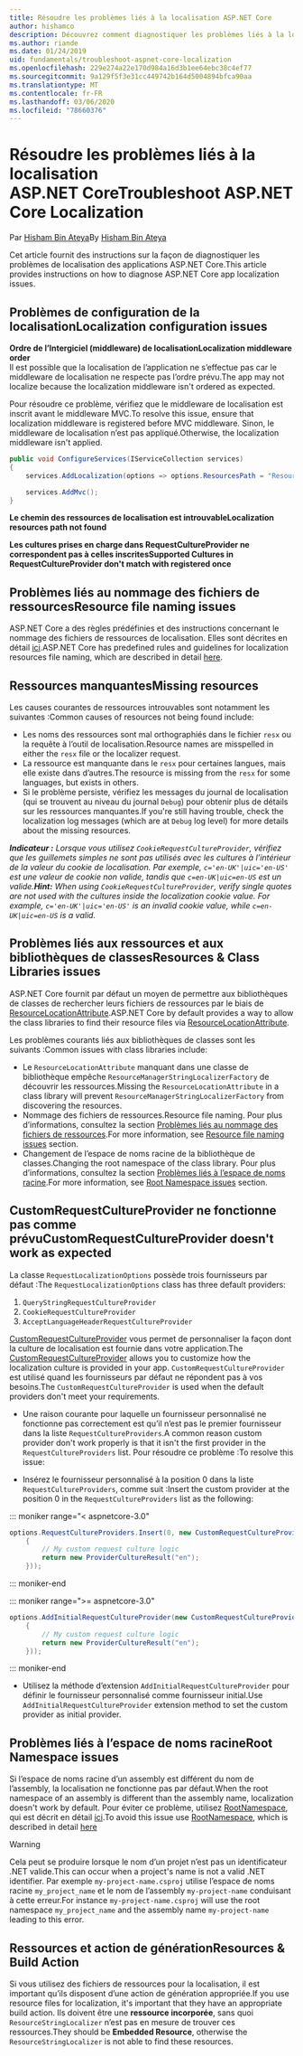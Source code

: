 ```yaml
---
title: Résoudre les problèmes liés à la localisation ASP.NET Core
author: hishamco
description: Découvrez comment diagnostiquer les problèmes liés à la localisation dans les applications ASP.NET Core.
ms.author: riande
ms.date: 01/24/2019
uid: fundamentals/troubleshoot-aspnet-core-localization
ms.openlocfilehash: 229e274a22e170d984a16d3b1ee64ebc38c4ef77
ms.sourcegitcommit: 9a129f5f3e31cc449742b164d5004894bfca90aa
ms.translationtype: MT
ms.contentlocale: fr-FR
ms.lasthandoff: 03/06/2020
ms.locfileid: "78660376"
---
```

# <a name="troubleshoot-aspnet-core-localization"></a><span data-ttu-id="fc345-103">Résoudre les problèmes liés à la localisation ASP.NET Core</span><span class="sxs-lookup"><span data-stu-id="fc345-103">Troubleshoot ASP.NET Core Localization</span></span>

<span data-ttu-id="fc345-104">Par [Hisham Bin Ateya](https://github.com/hishamco)</span><span class="sxs-lookup"><span data-stu-id="fc345-104">By [Hisham Bin Ateya](https://github.com/hishamco)</span></span>

<span data-ttu-id="fc345-105">Cet article fournit des instructions sur la façon de diagnostiquer les problèmes de localisation des applications ASP.NET Core.</span><span class="sxs-lookup"><span data-stu-id="fc345-105">This article provides instructions on how to diagnose ASP.NET Core app localization issues.</span></span>

## <a name="localization-configuration-issues"></a><span data-ttu-id="fc345-106">Problèmes de configuration de la localisation</span><span class="sxs-lookup"><span data-stu-id="fc345-106">Localization configuration issues</span></span>

<span data-ttu-id="fc345-107">**Ordre de l’Intergiciel (middleware) de localisation**</span><span class="sxs-lookup"><span data-stu-id="fc345-107">**Localization middleware order**</span></span>  
<span data-ttu-id="fc345-108">Il est possible que la localisation de l’application ne s’effectue pas car le middleware de localisation ne respecte pas l’ordre prévu.</span><span class="sxs-lookup"><span data-stu-id="fc345-108">The app may not localize because the localization middleware isn't ordered as expected.</span></span>

<span data-ttu-id="fc345-109">Pour résoudre ce problème, vérifiez que le middleware de localisation est inscrit avant le middleware MVC.</span><span class="sxs-lookup"><span data-stu-id="fc345-109">To resolve this issue, ensure that localization middleware is registered before MVC middleware.</span></span> <span data-ttu-id="fc345-110">Sinon, le middleware de localisation n’est pas appliqué.</span><span class="sxs-lookup"><span data-stu-id="fc345-110">Otherwise, the localization middleware isn't applied.</span></span>

```csharp
public void ConfigureServices(IServiceCollection services)
{
    services.AddLocalization(options => options.ResourcesPath = "Resources");

    services.AddMvc();
}
```

<span data-ttu-id="fc345-111">**Le chemin des ressources de localisation est introuvable**</span><span class="sxs-lookup"><span data-stu-id="fc345-111">**Localization resources path not found**</span></span>

<span data-ttu-id="fc345-112">**Les cultures prises en charge dans RequestCultureProvider ne correspondent pas à celles inscrites**</span><span class="sxs-lookup"><span data-stu-id="fc345-112">**Supported Cultures in RequestCultureProvider don't match with registered once**</span></span>  

## <a name="resource-file-naming-issues"></a><span data-ttu-id="fc345-113">Problèmes liés au nommage des fichiers de ressources</span><span class="sxs-lookup"><span data-stu-id="fc345-113">Resource file naming issues</span></span>

<span data-ttu-id="fc345-114">ASP.NET Core a des règles prédéfinies et des instructions concernant le nommage des fichiers de ressources de localisation. Elles sont décrites en détail [ici](xref:fundamentals/localization?view=aspnetcore-2.2#resource-file-naming).</span><span class="sxs-lookup"><span data-stu-id="fc345-114">ASP.NET Core has predefined rules and guidelines for localization resources file naming, which are described in detail [here](xref:fundamentals/localization?view=aspnetcore-2.2#resource-file-naming).</span></span>

## <a name="missing-resources"></a><span data-ttu-id="fc345-115">Ressources manquantes</span><span class="sxs-lookup"><span data-stu-id="fc345-115">Missing resources</span></span>

<span data-ttu-id="fc345-116">Les causes courantes de ressources introuvables sont notamment les suivantes :</span><span class="sxs-lookup"><span data-stu-id="fc345-116">Common causes of resources not being found include:</span></span>

- <span data-ttu-id="fc345-117">Les noms des ressources sont mal orthographiés dans le fichier `resx` ou la requête à l’outil de localisation.</span><span class="sxs-lookup"><span data-stu-id="fc345-117">Resource names are misspelled in either the `resx` file or the localizer request.</span></span>
- <span data-ttu-id="fc345-118">La ressource est manquante dans le `resx` pour certaines langues, mais elle existe dans d’autres.</span><span class="sxs-lookup"><span data-stu-id="fc345-118">The resource is missing from the `resx` for some languages, but exists in others.</span></span>
- <span data-ttu-id="fc345-119">Si le problème persiste, vérifiez les messages du journal de localisation (qui se trouvent au niveau du journal `Debug`) pour obtenir plus de détails sur les ressources manquantes.</span><span class="sxs-lookup"><span data-stu-id="fc345-119">If you're still having trouble, check the localization log messages (which are at `Debug` log level) for more details about the missing resources.</span></span>

<span data-ttu-id="fc345-120">_**Indicateur :** Lorsque vous utilisez `CookieRequestCultureProvider`, vérifiez que les guillemets simples ne sont pas utilisés avec les cultures à l’intérieur de la valeur du cookie de localisation. Par exemple, `c='en-UK'|uic='en-US'` est une valeur de cookie non valide, tandis que `c=en-UK|uic=en-US` est un valide._</span><span class="sxs-lookup"><span data-stu-id="fc345-120">_**Hint:** When using `CookieRequestCultureProvider`, verify single quotes are not used with the cultures inside the localization cookie value. For example, `c='en-UK'|uic='en-US'` is an invalid cookie value, while `c=en-UK|uic=en-US` is a valid._</span></span>

## <a name="resources--class-libraries-issues"></a><span data-ttu-id="fc345-121">Problèmes liés aux ressources et aux bibliothèques de classes</span><span class="sxs-lookup"><span data-stu-id="fc345-121">Resources & Class Libraries issues</span></span>

<span data-ttu-id="fc345-122">ASP.NET Core fournit par défaut un moyen de permettre aux bibliothèques de classes de rechercher leurs fichiers de ressources par le biais de [ResourceLocationAttribute](/dotnet/api/microsoft.extensions.localization.resourcelocationattribute?view=aspnetcore-2.1).</span><span class="sxs-lookup"><span data-stu-id="fc345-122">ASP.NET Core by default provides a way to allow the class libraries to find their resource files via [ResourceLocationAttribute](/dotnet/api/microsoft.extensions.localization.resourcelocationattribute?view=aspnetcore-2.1).</span></span>

<span data-ttu-id="fc345-123">Les problèmes courants liés aux bibliothèques de classes sont les suivants :</span><span class="sxs-lookup"><span data-stu-id="fc345-123">Common issues with class libraries include:</span></span>
- <span data-ttu-id="fc345-124">Le `ResourceLocationAttribute` manquant dans une classe de bibliothèque empêche `ResourceManagerStringLocalizerFactory` de découvrir les ressources.</span><span class="sxs-lookup"><span data-stu-id="fc345-124">Missing the `ResourceLocationAttribute` in a class library will prevent `ResourceManagerStringLocalizerFactory` from discovering the resources.</span></span>
- <span data-ttu-id="fc345-125">Nommage des fichiers de ressources.</span><span class="sxs-lookup"><span data-stu-id="fc345-125">Resource file naming.</span></span> <span data-ttu-id="fc345-126">Pour plus d’informations, consultez la section [Problèmes liés au nommage des fichiers de ressources](#resource-file-naming-issues).</span><span class="sxs-lookup"><span data-stu-id="fc345-126">For more information, see [Resource file naming issues](#resource-file-naming-issues) section.</span></span>
- <span data-ttu-id="fc345-127">Changement de l’espace de noms racine de la bibliothèque de classes.</span><span class="sxs-lookup"><span data-stu-id="fc345-127">Changing the root namespace of the class library.</span></span> <span data-ttu-id="fc345-128">Pour plus d’informations, consultez la section [Problèmes liés à l’espace de noms racine](#root-namespace-issues).</span><span class="sxs-lookup"><span data-stu-id="fc345-128">For more information, see [Root Namespace issues](#root-namespace-issues) section.</span></span>

## <a name="customrequestcultureprovider-doesnt-work-as-expected"></a><span data-ttu-id="fc345-129">CustomRequestCultureProvider ne fonctionne pas comme prévu</span><span class="sxs-lookup"><span data-stu-id="fc345-129">CustomRequestCultureProvider doesn't work as expected</span></span>

<span data-ttu-id="fc345-130">La classe `RequestLocalizationOptions` possède trois fournisseurs par défaut :</span><span class="sxs-lookup"><span data-stu-id="fc345-130">The `RequestLocalizationOptions` class has three default providers:</span></span>

1. `QueryStringRequestCultureProvider`
2. `CookieRequestCultureProvider`
3. `AcceptLanguageHeaderRequestCultureProvider`

<span data-ttu-id="fc345-131">[CustomRequestCultureProvider](/dotnet/api/microsoft.aspnetcore.localization.customrequestcultureprovider?view=aspnetcore-2.1) vous permet de personnaliser la façon dont la culture de localisation est fournie dans votre application.</span><span class="sxs-lookup"><span data-stu-id="fc345-131">The [CustomRequestCultureProvider](/dotnet/api/microsoft.aspnetcore.localization.customrequestcultureprovider?view=aspnetcore-2.1) allows you to customize how the localization culture is provided in your app.</span></span> <span data-ttu-id="fc345-132">`CustomRequestCultureProvider` est utilisé quand les fournisseurs par défaut ne répondent pas à vos besoins.</span><span class="sxs-lookup"><span data-stu-id="fc345-132">The `CustomRequestCultureProvider` is used when the default providers don't meet your requirements.</span></span>

- <span data-ttu-id="fc345-133">Une raison courante pour laquelle un fournisseur personnalisé ne fonctionne pas correctement est qu’il n’est pas le premier fournisseur dans la liste `RequestCultureProviders`.</span><span class="sxs-lookup"><span data-stu-id="fc345-133">A common reason custom provider don't work properly is that it isn't the first provider in the `RequestCultureProviders` list.</span></span> <span data-ttu-id="fc345-134">Pour résoudre ce problème :</span><span class="sxs-lookup"><span data-stu-id="fc345-134">To resolve this issue:</span></span>

- <span data-ttu-id="fc345-135">Insérez le fournisseur personnalisé à la position 0 dans la liste `RequestCultureProviders`, comme suit :</span><span class="sxs-lookup"><span data-stu-id="fc345-135">Insert the custom provider at the position 0 in the `RequestCultureProviders` list as the following:</span></span>

::: moniker range="< aspnetcore-3.0"
```csharp
options.RequestCultureProviders.Insert(0, new CustomRequestCultureProvider(async context =>
    {
        // My custom request culture logic
        return new ProviderCultureResult("en");
    }));
```
::: moniker-end

::: moniker range=">= aspnetcore-3.0"
```csharp
options.AddInitialRequestCultureProvider(new CustomRequestCultureProvider(async context =>
    {
        // My custom request culture logic
        return new ProviderCultureResult("en");
    }));
```
::: moniker-end

- <span data-ttu-id="fc345-136">Utilisez la méthode d’extension `AddInitialRequestCultureProvider` pour définir le fournisseur personnalisé comme fournisseur initial.</span><span class="sxs-lookup"><span data-stu-id="fc345-136">Use `AddInitialRequestCultureProvider` extension method to set the custom provider as initial provider.</span></span>

## <a name="root-namespace-issues"></a><span data-ttu-id="fc345-137">Problèmes liés à l’espace de noms racine</span><span class="sxs-lookup"><span data-stu-id="fc345-137">Root Namespace issues</span></span>

<span data-ttu-id="fc345-138">Si l’espace de noms racine d’un assembly est différent du nom de l’assembly, la localisation ne fonctionne pas par défaut.</span><span class="sxs-lookup"><span data-stu-id="fc345-138">When the root namespace of an assembly is different than the assembly name, localization doesn't work by default.</span></span> <span data-ttu-id="fc345-139">Pour éviter ce problème, utilisez [RootNamespace](/dotnet/api/microsoft.extensions.localization.rootnamespaceattribute?view=aspnetcore-2.1), qui est décrit en détail [ici](xref:fundamentals/localization?view=aspnetcore-2.2#resource-file-naming).</span><span class="sxs-lookup"><span data-stu-id="fc345-139">To avoid this issue use [RootNamespace](/dotnet/api/microsoft.extensions.localization.rootnamespaceattribute?view=aspnetcore-2.1), which is described in detail [here](xref:fundamentals/localization?view=aspnetcore-2.2#resource-file-naming)</span></span>

> [!WARNING]
> <span data-ttu-id="fc345-140">Cela peut se produire lorsque le nom d’un projet n’est pas un identificateur .NET valide.</span><span class="sxs-lookup"><span data-stu-id="fc345-140">This can occur when a project's name is not a valid .NET identifier.</span></span> <span data-ttu-id="fc345-141">Par exemple `my-project-name.csproj` utilise l’espace de noms racine `my_project_name` et le nom de l’assembly `my-project-name` conduisant à cette erreur.</span><span class="sxs-lookup"><span data-stu-id="fc345-141">For instance `my-project-name.csproj` will use the root namespace `my_project_name` and the assembly name `my-project-name` leading to this error.</span></span> 

## <a name="resources--build-action"></a><span data-ttu-id="fc345-142">Ressources et action de génération</span><span class="sxs-lookup"><span data-stu-id="fc345-142">Resources & Build Action</span></span>

<span data-ttu-id="fc345-143">Si vous utilisez des fichiers de ressources pour la localisation, il est important qu’ils disposent d’une action de génération appropriée.</span><span class="sxs-lookup"><span data-stu-id="fc345-143">If you use resource files for localization, it's important that they have an appropriate build action.</span></span> <span data-ttu-id="fc345-144">Ils doivent être une **ressource incorporée**, sans quoi `ResourceStringLocalizer` n’est pas en mesure de trouver ces ressources.</span><span class="sxs-lookup"><span data-stu-id="fc345-144">They should be **Embedded Resource**, otherwise the `ResourceStringLocalizer` is not able to find these resources.</span></span>
